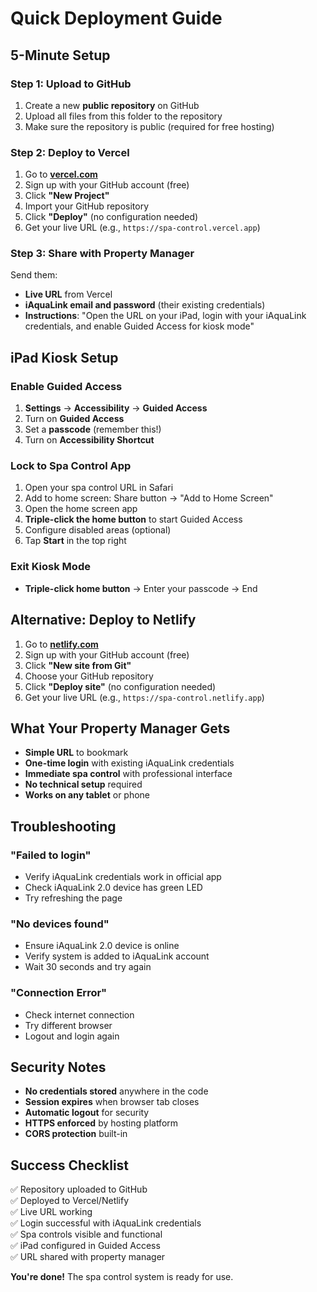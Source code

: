 # Quick Deployment Guide

## 5-Minute Setup

### Step 1: Upload to GitHub
1. Create a new **public repository** on GitHub
2. Upload all files from this folder to the repository
3. Make sure the repository is public (required for free hosting)

### Step 2: Deploy to Vercel
1. Go to **[vercel.com](https://vercel.com)**
2. Sign up with your GitHub account (free)
3. Click **"New Project"**
4. Import your GitHub repository
5. Click **"Deploy"** (no configuration needed)
6. Get your live URL (e.g., `https://spa-control.vercel.app`)

### Step 3: Share with Property Manager
Send them:
- **Live URL** from Vercel
- **iAquaLink email and password** (their existing credentials)
- **Instructions**: "Open the URL on your iPad, login with your iAquaLink credentials, and enable Guided Access for kiosk mode"

## iPad Kiosk Setup

### Enable Guided Access
1. **Settings** → **Accessibility** → **Guided Access**
2. Turn on **Guided Access**
3. Set a **passcode** (remember this!)
4. Turn on **Accessibility Shortcut**

### Lock to Spa Control App
1. Open your spa control URL in Safari
2. Add to home screen: Share button → "Add to Home Screen"
3. Open the home screen app
4. **Triple-click the home button** to start Guided Access
5. Configure disabled areas (optional)
6. Tap **Start** in the top right

### Exit Kiosk Mode
- **Triple-click home button** → Enter your passcode → End

## Alternative: Deploy to Netlify

1. Go to **[netlify.com](https://netlify.com)**
2. Sign up with your GitHub account (free)
3. Click **"New site from Git"**
4. Choose your GitHub repository
5. Click **"Deploy site"** (no configuration needed)
6. Get your live URL (e.g., `https://spa-control.netlify.app`)

## What Your Property Manager Gets

- **Simple URL** to bookmark
- **One-time login** with existing iAquaLink credentials
- **Immediate spa control** with professional interface
- **No technical setup** required
- **Works on any tablet** or phone

## Troubleshooting

### "Failed to login"
- Verify iAquaLink credentials work in official app
- Check iAquaLink 2.0 device has green LED
- Try refreshing the page

### "No devices found"
- Ensure iAquaLink 2.0 device is online
- Verify system is added to iAquaLink account
- Wait 30 seconds and try again

### "Connection Error"
- Check internet connection
- Try different browser
- Logout and login again

## Security Notes

- **No credentials stored** anywhere in the code
- **Session expires** when browser tab closes
- **Automatic logout** for security
- **HTTPS enforced** by hosting platform
- **CORS protection** built-in

## Success Checklist

✅ Repository uploaded to GitHub  
✅ Deployed to Vercel/Netlify  
✅ Live URL working  
✅ Login successful with iAquaLink credentials  
✅ Spa controls visible and functional  
✅ iPad configured in Guided Access  
✅ URL shared with property manager  

**You're done!** The spa control system is ready for use.